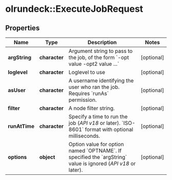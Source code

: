 # olrundeck::ExecuteJobRequest

## Properties
Name | Type | Description | Notes
------------ | ------------- | ------------- | -------------
**argString** | **character** | Argument string to pass to the job, of the form &#x60;-opt value -opt2 value ...&#x60; | [optional] 
**loglevel** | **character** | Loglevel to use | [optional] 
**asUser** | **character** | A username identifying the user who ran the job. Requires &#x60;runAs&#x60; permission. | [optional] 
**filter** | **character** | A node filter string. | [optional] 
**runAtTime** | **character** | Specify a time to run the job (*API v18* or later). &#x60;ISO-8601&#x60; format with optional milliseconds. | [optional] 
**options** | **object** | Option value for option named &#x60;OPTNAME&#x60;. If specified the &#x60;argString&#x60; value is ignored (*API v18* or later). | [optional] 



